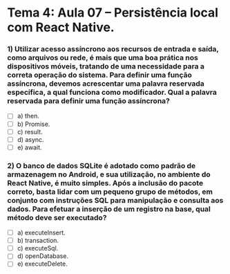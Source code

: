# Tema 4: Aula 07 – Persistência local com React Native.

### 1) Utilizar acesso assíncrono aos recursos de entrada e saída, como arquivos ou rede, é mais que uma boa prática nos dispositivos móveis, tratando de uma necessidade para a correta operação do sistema. Para definir uma função assíncrona, devemos acrescentar uma palavra reservada específica, a qual funciona como modificador. Qual a palavra reservada para definir uma função assíncrona?
- [ ] a) then.
- [ ] b) Promise.
- [ ] c) result.
- [ ] d) async.
- [ ] e) await.

### 2) O banco de dados SQLite é adotado como padrão de armazenagem no Android, e sua utilização, no ambiente do React Native, é muito simples. Após a inclusão do pacote correto, basta lidar com um pequeno grupo de métodos, em conjunto com instruções SQL para manipulação e consulta aos dados. Para efetuar a inserção de um registro na base, qual método deve ser executado?
- [ ] a) executeInsert.
- [ ] b) transaction.
- [ ] c) executeSql.
- [ ] d) openDatabase.
- [ ] e) executeDelete.
